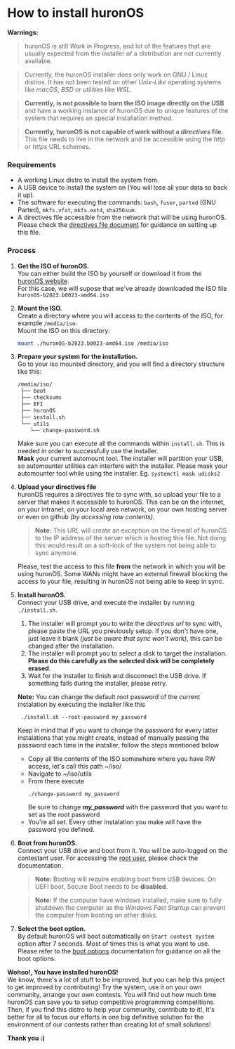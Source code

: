 # How to install huronOS

**Warnings:**

> huronOS is still _Work in Progress_, and lot of the features that are usually expected from the installer of a distribution are not currently available.

> Currently, the huronOS installer does only work on GNU / Linux distros. It has not been tested on other _Unix-Like_ operating systems like _macOS_, _BSD_ or utilities like _WSL_.

> **Currently, is not possible to burn the ISO image directly on the USB** and have a working instance of huronOS due to unique features of the system that requires an special installation method.

> **Currently, huronOS is not capable of work without a _directives_ file.** This file needs to live in the network and be accessible using the _http_ or _https_ URL schemes.

### Requirements

- A working Linux distro to install the system from.
- A USB device to install the system on (You will lose all your data so back it up).
- The software for executing the commands: `bash`, `fuser`, `parted` (GNU Parted), `mkfs.vfat`, `mkfs.ext4`, `sha256sum`.
- A directives file accessible from the network that will be using huronOS. Please check the [directives file document](./creating-a-directives-file.md) for guidance on setting up this file.

### Process

1. **Get the ISO of huronOS.**  
   You can either build the ISO by yourself or download it from the [huronOS website](https://huronos.org).  
   For this case, we will supose that we've already downloaded the ISO file `huronOS-b2023.b0023-amd64.iso`

2. **Mount the ISO.**  
   Create a directory where you will access to the contents of the ISO, for example `/media/iso`.  
   Mount the ISO on this directory:

   ```bash
   mount ./huronOS-b2023.b0023-amd64.iso /media/iso
   ```

3. **Prepare your system for the installation.**  
   Go to your iso mounted directory, and you will find a directory structure like this:

   ```txt
   /media/iso/
   	├── boot
   	├── checksums
   	├── EFI
   	├── huronOS
   	├── install.sh
   	└── utils
   	   └── change-password.sh
   ```

   Make sure you can execute all the commands within `install.sh`. This is needed in order to successfully use the installer.  
   **Mask** your current automount tool. The installer will partition your USB, so automounter utilities can interfere with the installer. Please mask your automounter tool while using the installer. Eg. `systemctl mask udisks2`

4. **Upload your directives file**  
   huronOS requires a directives file to sync with, so upload your file to a server that makes it accessible to huronOS. This can be on the internet, on your intranet, on your local area network, on your own hosting server or even on github _(by accessing raw contents)_.

   > **Note:** This URL will create an exception on the firewall of huronOS to the IP address of the server which is hosting this file. Not doing this would result on a soft-lock of the system not being able to sync anymore.

   Please, test the access to this file **from** the network in which you will be using huronOS. Some WANs might have an external firewall blocking the access to your file, resulting in huronOS not being able to keep in sync.

5. **Install huronOS.**  
   Connect your USB drive, and execute the installer by running `./install.sh`.

   1. The installer will prompt you to write the _directives url_ to sync with, please paste the URL you previously setup. If you don't have one, just leave it blank _(just be aware that sync won't work)_, this can be changed after the installation.
   2. The installer will prompt you to select a disk to target the installation. **Please do this carefully as the selected disk will be completely erased**.
   3. Wait for the installer to finish and disconnect the USB drive. If something fails during the installer, please retry.

   **Note:** You can change the default root password of the current instalation by executing the installer like this
   ```
    ./install.sh --root-password my_password
   ```
   Keep in mind that if you want to change the password for every latter instalations that you might create, instead of manually passing the password each time in the installer, follow the steps mentioned below
   
   * Copy all the contents of the ISO somewhere where you have RW access, let's call this path ~/iso/
   * Navigate to ~/iso/utils
   * From there execute
      ```
      ./change-password my_password
      ```
      Be sure to change ***my_password*** with the password that you want to set as the root password
   * You're all set. Every other instalation you make will have the password you defined.
6. **Boot from huronOS.**  
   Connect your USB drive and boot from it. You will be auto-logged on the contestant user. For accessing the [root user](./root-access.md), please check the documentation.

   > **Note:** Booting will require enabling boot from USB devices. On UEFI boot, Secure Boot needs to be **disabled**.

   > **Note:** If the computer have windows installed, make sure to fully shutdown the computer as the _Windows Fast Startup_ can prevent the computer from booting on other disks.

7. **Select the boot option.**  
   By default huronOS will boot automatically on `Start contest system` option after 7 seconds. Most of times this is what you want to use. Please refer to the [boot options]() documentation for guidance on all the boot options.

**Wohoo!, You have installed huronOS!**  
We know, there's a lot of stuff to be improved, but you can help this project to get improved by contributing! Try the system, use it on your own community, arrange your own contests. You will find out how much time huronOS can save you to setup competitive programming competitions. Then, if you find this distro to help your community, contribute to it!, It's better for all to focus our efforts in one big definitive solution for the environment of our contests rather than creating lot of small solutions!

**Thank you :)**
